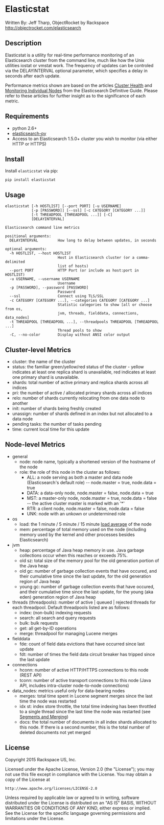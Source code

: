 # Elasticstat

Written By: Jeff Tharp, ObjectRocket by Rackspace
http://objectrocket.com/elasticsearch

## Description
Elasticstat is a utility for real-time performance monitoring of an Elasticsearch cluster from the command line,
much like how the Unix utilities iostat or vmstat work.  The frequency of updates can be controled via the DELAYINTERVAL
 optional parameter, which specifies a delay in seconds after each update.

Performance metrics shown are based on the articles 
[Cluster Health](https://www.elastic.co/guide/en/elasticsearch/guide/current/_cluster_health.html) and 
[Monitoring Individual Nodes](https://www.elastic.co/guide/en/elasticsearch/guide/current/_monitoring_individual_nodes.html)
from the Elasticsearch Definitive Guide.  Please refer to these articles for further insight as to the significance of each
metric.

## Requirements

- python 2.6+
- [elasticsearch-py](http://elasticsearch-py.rtfd.org/)
- Access to an Elasticsearch 1.5.0+ cluster you wish to monitor (via either HTTP or HTTPS)

## Install

Install `elasticstat` via pip:

```
pip install elasticstat
```

## Usage

```
elasticstat [-h HOSTLIST] [--port PORT] [-u USERNAME]
			[-p [PASSWORD]] [--ssl] [-c CATEGORY [CATEGORY ...]]
			[-t THREADPOOL [THREADPOOL ...]] [-C]
            [DELAYINTERVAL]

Elasticsearch command line metrics

positional arguments:
  DELAYINTERVAL         How long to delay between updates, in seconds

optional arguments:
  -h HOSTLIST, --host HOSTLIST
                        Host in Elasticsearch cluster (or a comma-delimited
                        list of hosts)
  --port PORT           HTTP Port (or include as host:port in HOSTLIST)
  -u USERNAME, --username USERNAME
                        Username
  -p [PASSWORD], --password [PASSWORD]
                        Password
  --ssl                 Connect using TLS/SSL
  -c CATEGORY [CATEGORY ...], --categories CATEGORY [CATEGORY ...]
                        Statistic categories to show [all or choose from os,
                        jvm, threads, fielddata, connections, data_nodes]
  -t THREADPOOL [THREADPOOL ...], --threadpools THREADPOOL [THREADPOOL ...]
                        Thread pools to show
  -C, --no-color        Display without ANSI color output
```

## Cluster-level Metrics

- cluster: the name of the cluster
- status: the familiar green/yellow/red status of the cluster - yellow indicates at least one replica shard is unavailable, red indicates at least one primary shard is unavailable.
- shards: total number of active primary and replica shards across all indices
- pri: the number of active / allocated primary shards across all indices
- relo: number of shards currently relocating from one data node to another
- init: number of shards being freshly created
- unassign: number of shards defined in an index but not allocated to a data node
- pending tasks: the number of tasks pending
- time: current local time for this update

## Node-level Metrics

- general
  - node: node name, typically a shortened version of the hostname of the node
  - role: the role of this node in the cluster as follows:
    - ALL: a node serving as both a master and data node (Elasticsearch's default role) -- node.master = true, node.data = true
    - DATA: a data-only node, node.master = false, node.data = true
    - MST: a master-only node, node.master = true, node.data = false -- the active cluster master is marked with an '*'
    - RTR: a client node, node.master = false, node.data = false
    - UNK: node with an unkown or undetermined role
- os
  - load: the 1 minute / 5 minute / 15 minute [load average](http://blog.scoutapp.com/articles/2009/07/31/understanding-load-averages) of the node
  - mem: percentage of total memory used on the node (including memory used by the kernel and other processes besides Elasticsearch)
- jvm
  - heap: percentage of Java heap memory in use.  Java garbage collections occur when this reaches or exceeds 75%.
  - old sz: total size of the memory pool for the old generation portion of the Java heap
  - old gc: number of garbage collection events that have occured, and their cumulative time since the last update, for the old generation region of Java heap
  - young gc: number of garbage collection events that have occured, and their cumulative time since the last update, for the young (aka eden) generation region of Java heap
- threads (threadpools): number of active | queued | rejected threads for each threadpool.  Default threadpools listed are as follows:
  - index: (non-bulk) indexing requests
  - search: all search and query requests
  - bulk: bulk requests
  - get: all get-by-ID operations
  - merge: threadpool for managing Lucene merges
- fielddata
  - fde: count of field data evictions that have occurred since last update
  - fdt: number of times the field data circuit breaker has tripped since the last update
- connections
  - hconn: number of active HTTP/HTTPS connections to this node (REST API)
  - tconn: number of active transport connections to this node (Java API, includes intra-cluster node-to-node connections)
- data_nodes: metrics useful only for data-bearing nodes
  - merges: total time spent in Lucene segment merges since the last time the node was restarted
  - idx st: index store throttle, the total time indexing has been throttled to a single thread since the last time the node was restarted (see [Segments and Merging](https://www.elastic.co/guide/en/elasticsearch/guide/current/indexing-performance.html#segments-and-merging))
  - docs: the total number of documents in all index shards allocated to this node.  If there is a second number, this is the total number of deleted documents not yet merged

## License

Copyright 2015 Rackspace US, Inc.

Licensed under the Apache License, Version 2.0 (the "License");
you may not use this file except in compliance with the License.
You may obtain a copy of the License at

    http://www.apache.org/licenses/LICENSE-2.0

Unless required by applicable law or agreed to in writing, software
distributed under the License is distributed on an "AS IS" BASIS,
WITHOUT WARRANTIES OR CONDITIONS OF ANY KIND, either express or implied.
See the License for the specific language governing permissions and
limitations under the License.